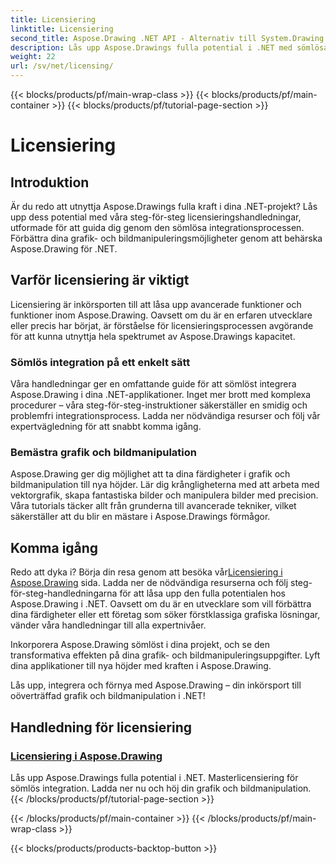 ```yaml
---
title: Licensiering
linktitle: Licensiering
second_title: Aspose.Drawing .NET API - Alternativ till System.Drawing.Common
description: Lås upp Aspose.Drawings fulla potential i .NET med sömlösa licensieringshandledningar. Integrera enkelt, lyft grafik och manipulera bilder med lätthet.
weight: 22
url: /sv/net/licensing/
---
```


{{< blocks/products/pf/main-wrap-class >}}
{{< blocks/products/pf/main-container >}}
{{< blocks/products/pf/tutorial-page-section >}}

# Licensiering


## Introduktion

Är du redo att utnyttja Aspose.Drawings fulla kraft i dina .NET-projekt? Lås upp dess potential med våra steg-för-steg licensieringshandledningar, utformade för att guida dig genom den sömlösa integrationsprocessen. Förbättra dina grafik- och bildmanipuleringsmöjligheter genom att behärska Aspose.Drawing för .NET.

## Varför licensiering är viktigt

Licensiering är inkörsporten till att låsa upp avancerade funktioner och funktioner inom Aspose.Drawing. Oavsett om du är en erfaren utvecklare eller precis har börjat, är förståelse för licensieringsprocessen avgörande för att kunna utnyttja hela spektrumet av Aspose.Drawings kapacitet.

### Sömlös integration på ett enkelt sätt

Våra handledningar ger en omfattande guide för att sömlöst integrera Aspose.Drawing i dina .NET-applikationer. Inget mer brott med komplexa procedurer – våra steg-för-steg-instruktioner säkerställer en smidig och problemfri integrationsprocess. Ladda ner nödvändiga resurser och följ vår expertvägledning för att snabbt komma igång.

### Bemästra grafik och bildmanipulation

Aspose.Drawing ger dig möjlighet att ta dina färdigheter i grafik och bildmanipulation till nya höjder. Lär dig krångligheterna med att arbeta med vektorgrafik, skapa fantastiska bilder och manipulera bilder med precision. Våra tutorials täcker allt från grunderna till avancerade tekniker, vilket säkerställer att du blir en mästare i Aspose.Drawings förmågor.

## Komma igång

 Redo att dyka i? Börja din resa genom att besöka vår[Licensiering i Aspose.Drawing](./licensing/) sida. Ladda ner de nödvändiga resurserna och följ steg-för-steg-handledningarna för att låsa upp den fulla potentialen hos Aspose.Drawing i .NET. Oavsett om du är en utvecklare som vill förbättra dina färdigheter eller ett företag som söker förstklassiga grafiska lösningar, vänder våra handledningar till alla expertnivåer.

Inkorporera Aspose.Drawing sömlöst i dina projekt, och se den transformativa effekten på dina grafik- och bildmanipuleringsuppgifter. Lyft dina applikationer till nya höjder med kraften i Aspose.Drawing.

Lås upp, integrera och förnya med Aspose.Drawing – din inkörsport till oöverträffad grafik och bildmanipulation i .NET!
## Handledning för licensiering
### [Licensiering i Aspose.Drawing](./licensing/)
Lås upp Aspose.Drawings fulla potential i .NET. Masterlicensiering för sömlös integration. Ladda ner nu och höj din grafik och bildmanipulation.
{{< /blocks/products/pf/tutorial-page-section >}}

{{< /blocks/products/pf/main-container >}}
{{< /blocks/products/pf/main-wrap-class >}}

{{< blocks/products/products-backtop-button >}}
